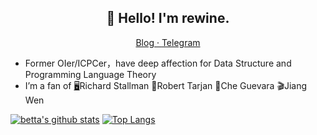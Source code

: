 <h2 align="center">👋 Hello! I'm rewine.</h2>
<p align="center">
  <a href="https://wineee.github.io">
  Blog · 
  </a>
  <a href="https://t.me/rewine">
  Telegram
  </a>
</p>

- Former OIer/ICPCer，have deep affection for Data Structure and Programming Language Theory
- I’m a fan of [🖥️](https://fsfs-zh.readthedocs.io)Richard Stallman  🚀Robert Tarjan  🎵Che Guevara 🎬Jiang Wen


<!--
**wineee/wineee** is a ✨ _special_ ✨ repository because its `README.md` (this file) appears on your GitHub profile.

Here are some ideas to get you started:

- 🔭 I’m currently working on ...
- 🌱 I’m currently learning ...
- 👯 I’m looking to collaborate on ...
- 🤔 I’m looking for help with ...
- 💬 Ask me about ...
- 📫 How to reach me: ...
- 😄 Pronouns: ...
- ⚡ Fun fact: ...
-->

[![betta's github stats](https://github-readme-stats.vercel.app/api?username=wineee&show_icons=true&line_height=21&show_icons=true&theme=vue)](https://github.com/anuraghazra/github-readme-stats)
[![Top Langs](https://github-readme-stats.vercel.app/api/top-langs/?username=wineee&show_icons=true&layout=compact&theme=vue&exclude_repo=wineee.github.io&hide=Makefile)](https://github.com/anuraghazra/github-readme-stats)
